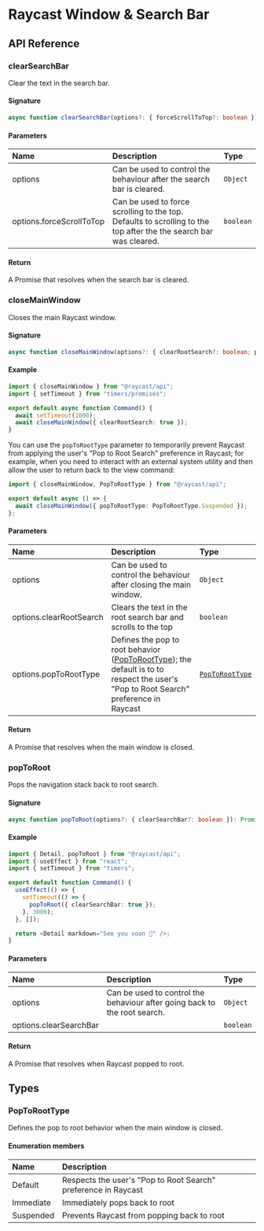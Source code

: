 # Raycast Window & Search Bar

## API Reference

### clearSearchBar

Clear the text in the search bar.

#### Signature

```typescript
async function clearSearchBar(options?: { forceScrollToTop?: boolean }): Promise<void>;
```

#### Parameters

| Name | Description | Type |
| :--- | :--- | :--- |
| options | Can be used to control the behaviour after the search bar is cleared. | <code>Object</code> |
| options.forceScrollToTop | Can be used to force scrolling to the top. Defaults to scrolling to the top after the the search bar was cleared. | <code>boolean</code> |

#### Return

A Promise that resolves when the search bar is cleared.

### closeMainWindow

Closes the main Raycast window.

#### Signature

```typescript
async function closeMainWindow(options?: { clearRootSearch?: boolean; popToRootType?: PopToRootType }): Promise<void>;
```

#### Example

```typescript
import { closeMainWindow } from "@raycast/api";
import { setTimeout } from "timers/promises";

export default async function Command() {
  await setTimeout(1000);
  await closeMainWindow({ clearRootSearch: true });
}
```

You can use the `popToRootType` parameter to temporarily prevent Raycast from applying the user's "Pop to Root Search" preference in Raycast; for example, when you need to interact with an external system utility and then allow the user to return back to the view command:

```typescript
import { closeMainWindow, PopToRootType } from "@raycast/api";

export default async () => {
  await closeMainWindow({ popToRootType: PopToRootType.Suspended });
};
```

#### Parameters

| Name | Description | Type |
| :--- | :--- | :--- |
| options | Can be used to control the behaviour after closing the main window. | <code>Object</code> |
| options.clearRootSearch | Clears the text in the root search bar and scrolls to the top | <code>boolean</code> |
| options.popToRootType | Defines the pop to root behavior ([PopToRootType](window-and-search-bar.md#poptoroottype)); the default is to to respect the user's "Pop to Root Search" preference in Raycast | <code>[PopToRootType](window-and-search-bar.md#poptoroottype)</code> |

#### Return

A Promise that resolves when the main window is closed.

### popToRoot

Pops the navigation stack back to root search.

#### Signature

```typescript
async function popToRoot(options?: { clearSearchBar?: boolean }): Promise<void>;
```

#### Example

```typescript
import { Detail, popToRoot } from "@raycast/api";
import { useEffect } from "react";
import { setTimeout } from "timers";

export default function Command() {
  useEffect(() => {
    setTimeout(() => {
      popToRoot({ clearSearchBar: true });
    }, 3000);
  }, []);

  return <Detail markdown="See you soon 👋" />;
}
```

#### Parameters

| Name | Description | Type |
| :--- | :--- | :--- |
| options | Can be used to control the behaviour after going back to the root search. | <code>Object</code> |
| options.clearSearchBar |  | <code>boolean</code> |

#### Return

A Promise that resolves when Raycast popped to root.

## Types

### PopToRootType

Defines the pop to root behavior when the main window is closed.

#### Enumeration members

| Name      | Description                                                    |
| :-------- | :------------------------------------------------------------- |
| Default   | Respects the user's "Pop to Root Search" preference in Raycast |
| Immediate | Immediately pops back to root                                  |
| Suspended | Prevents Raycast from popping back to root                     |
